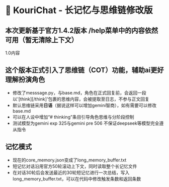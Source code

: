 # 🌸 KouriChat - 长记忆与思维链修改版

本次更新基于官方1.4.2版本 /help菜单中的内容依然可用（暂无清除上下文）
----------------------------
1.0内容
## 这个版本正式引入了思维链（COT）功能，辅助ai更好理解扮演角色

- 修改了messsage.py，与base.md，角色在正式回复前，会返回一段以'[think][/think]'包裹的思维内容，会被提取至日志，不参与正文回复
- 默认思维链采用**日语**（据说这样可以增加gemini智商），如有需要可以修改base.md
- 可以在人设中增加“# thinking”条目引导角色思维与分阶段控制
- 测试模型为gemini exp 325与gemini pre 506 不保证deepseek等模型完全遵从指令

## 记忆模式
- 现在的core_memory.json变成了long_memory_buffer.txt
- 短记忆对话沿用官方50轮滚动上下文，同时读取整个长记忆文件
- 在对话30轮后会发送最近的30轮短记忆进行一次总结，写入long_memory_buffer.txt，可以在代码中修改触发条数和返回条数




